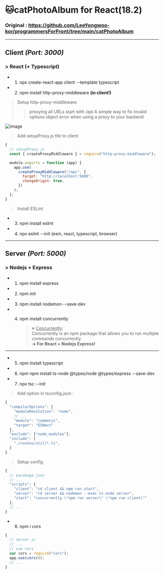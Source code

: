 # 🐱catPhotoAlbum for React(18.2)

### Original : https://github.com/LeeYongwoo-kor/programmersForFront/tree/main/catPhotoAlbum

---

## **Client** _(Port: 3000)_

### > React (+ Typescript)

- 1. npx create-react-app client --template typescript
- 2. npm install http-proxy-middleware **(in client!)**

> Setup http-proxy-middleware
>
> > proxying all URLs start with /api
> > A simple way to fix invalid options object error when using a proxy to your backend

![image](https://user-images.githubusercontent.com/75498045/209558310-78c60754-7d6e-40f0-86ae-e6f68fb00abb.png)

> Add setupProxy.js file to client

```js
{
  // setupProxy.js
  const { createProxyMiddleware } = require("http-proxy-middleware");

  module.exports = function (app) {
    app.use(
      createProxyMiddleware("/api", {
        target: "http://localhost:5000",
        changeOrigin: true,
      })
    );
  };
}
```

> Install ESLint

- 3. npm install eslint
- 4. npx eslint --init (esm, react, typescript, browser)

---

## **Server** _(Port: 5000)_

### > Nodejs + Express

- 1. npm install express
- 2. npm init
- 3. npm install nodemon --save-dev
- 4. npm install concurrently

     > ※ <u>Concurrently</u>: <br/>Concurrently is an npm package that allows you to run multiple commands concurrently.  
     > **→ For React + Nodejs Express!**

---

- 5. npm install typescript
- 6. npm npm install ts-node @types/node @types/express --save-dev
- 7. npx tsc --init

> Add option in tsconfig.json :

```js
{
  "compilerOptions": {
    "moduleResolution": "node",
    // ...
    "module": "commonjs",
    "target": "ESNext"
  },
  "exclude": ["node_modules"],
  "include": [
    "./routes/util/*.ts",
  ]
}
```

> Setup config

```js
{
  // pacakage.json
  // ...
  "scripts": {
    "client": "cd client && npm run start",
    "server": "cd server && nodemon --exec ts-node server",
    "start": "concurrently \"npm run server\" \"npm run client\""
  },
  // ...
}
```

- 8. npm i cors

```js
{
  // server.js
  // ...
  // use cors
  var cors = require("cors");
  app.use(cors());
  // ...
}
```
